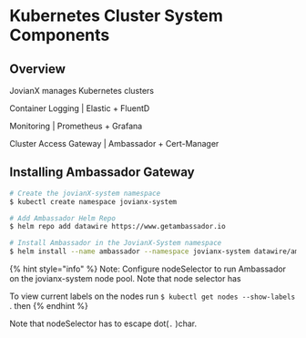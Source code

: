 # Kubernetes Cluster System Components

## Overview

JovianX manages Kubernetes clusters 

Container Logging \| Elastic + FluentD

Monitoring \|  Prometheus + Grafana 

Cluster Access Gateway \|  Ambassador + Cert-Manager

## Installing Ambassador Gateway

```bash
# Create the jovianX-system namespace
$ kubectl create namespace jovianx-system

# Add Ambassador Helm Repo
$ helm repo add datawire https://www.getambassador.io

# Install Ambassador in the JovianX-System namespace
$ helm install --name ambassador --namespace jovianx-system datawire/ambassador --set nodeSelector\\.eks\\.amazonaws\\.com/nodegroup=gigaspaces-nodepool-system

```

{% hint style="info" %}
Note: Configure nodeSelector to run Ambassador on the jovianx-system node pool.  Note that node selector has

To view current labels on the nodes run `$ kubectl get nodes --show-labels` . then 
{% endhint %}

Note that nodeSelector has to escape dot\(`.` \)char. 

